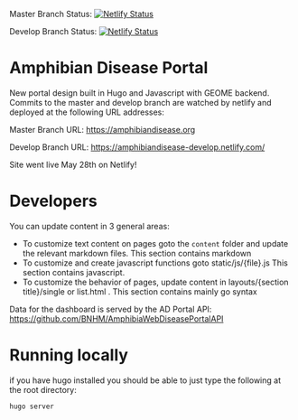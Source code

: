 
Master Branch Status: [![Netlify Status](https://api.netlify.com/api/v1/badges/23d9985e-54ca-4f1e-9acb-72998d516f11/deploy-status)](https://app.netlify.com/sites/amphibiandiseaseportal/deploys)

Develop Branch Status: [![Netlify Status](https://api.netlify.com/api/v1/badges/b68a24b3-fd2d-4499-adf0-4917402d68e7/deploy-status)](https://app.netlify.com/sites/amphibiandisease-develop/deploys)


# Amphibian Disease Portal

New portal design built in Hugo and Javascript with GEOME backend.  Commits to the master and develop branch are watched by netlify and deployed at the following URL addresses:

Master Branch URL: https://amphibiandisease.org

Develop Branch URL: https://amphibiandisease-develop.netlify.com/

Site went live May 28th on Netlify!

# Developers

You can update content in 3 general areas:

 * To customize text content on pages goto the ```content``` folder and update the relevant markdown files. This section contains markdown
 * To customize and create javascript functions goto static/js/{file}.js   This section contains javascript.
 * To customize the behavior of pages, update content in layouts/{section title}/single or list.html . This section contains mainly go syntax
 
Data for the dashboard is served by the AD Portal API: https://github.com/BNHM/AmphibiaWebDiseasePortalAPI

# Running locally
if you have hugo installed you should be able to just type the following at the root directory:

```
hugo server
```
